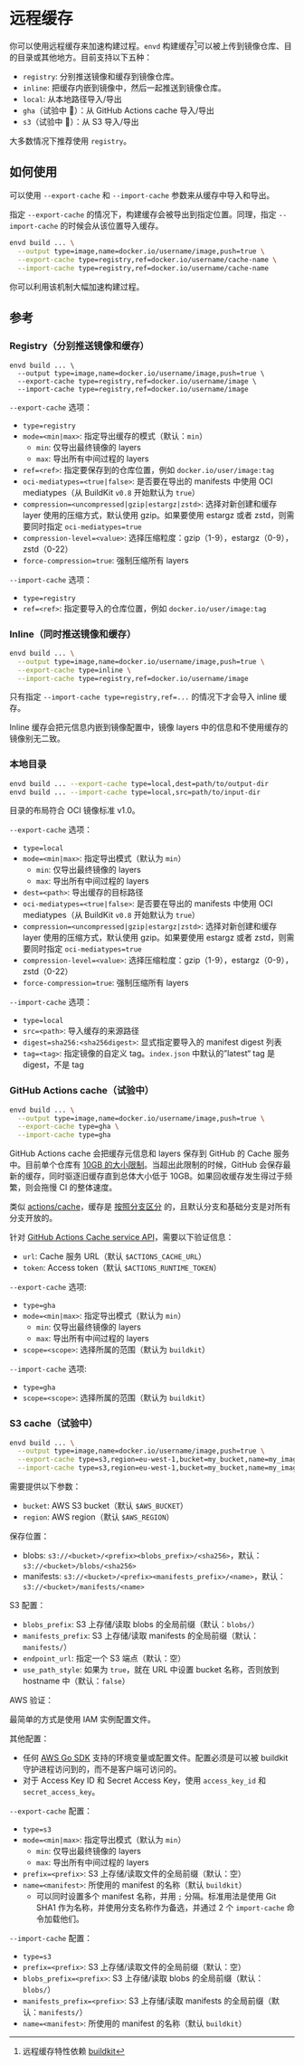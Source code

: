 # 远程缓存

你可以使用远程缓存来加速构建过程。`envd` 构建缓存[^1]可以被上传到镜像仓库、目的目录或其他地方。目前支持以下五种：

- `registry`: 分别推送镜像和缓存到镜像仓库。
- `inline`: 把缓存内嵌到镜像中，然后一起推送到镜像仓库。
- `local`: 从本地路径导入/导出
- `gha`（试验中 🧪）：从 GitHub Actions cache 导入/导出
- `s3`（试验中 🧪）：从 S3 导入/导出

大多数情况下推荐使用 `registry`。

[^1]: 远程缓存特性依赖 [buildkit](https://github.com/moby/buildkit#export-cache)

## 如何使用

可以使用 `--export-cache` 和 `--import-cache` 参数来从缓存中导入和导出。

指定 `--export-cache` 的情况下，构建缓存会被导出到指定位置。同理，指定 `--import-cache` 的时候会从该位置导入缓存。

```bash
envd build ... \
  --output type=image,name=docker.io/username/image,push=true \
  --export-cache type=registry,ref=docker.io/username/cache-name \
  --import-cache type=registry,ref=docker.io/username/cache-name
```

你可以利用该机制大幅加速构建过程。

## 参考

### Registry（分别推送镜像和缓存）

```
envd build ... \
  --output type=image,name=docker.io/username/image,push=true \
  --export-cache type=registry,ref=docker.io/username/image \
  --import-cache type=registry,ref=docker.io/username/image
```

`--export-cache` 选项：

- `type=registry`
- `mode=<min|max>`: 指定导出缓存的模式（默认：`min`）
  - `min`: 仅导出最终镜像的 layers
  - `max`: 导出所有中间过程的 layers
- `ref=<ref>`: 指定要保存到的仓库位置，例如 `docker.io/user/image:tag`
- `oci-mediatypes=<true|false>`: 是否要在导出的 manifests 中使用 OCI mediatypes（从 BuildKit `v0.8` 开始默认为 `true`）
- `compression=<uncompressed|gzip|estargz|zstd>`: 选择对新创建和缓存 layer 使用的压缩方式，默认使用 gzip。如果要使用 estargz 或者 zstd，则需要同时指定 `oci-mediatypes=true`
- `compression-level=<value>`: 选择压缩粒度：gzip（1-9），estargz（0-9），zstd（0-22）
- `force-compression=true`: 强制压缩所有 layers

`--import-cache` 选项：

- `type=registry`
- `ref=<ref>`: 指定要导入的仓库位置，例如 `docker.io/user/image:tag`

### Inline（同时推送镜像和缓存）

```bash
envd build ... \
  --output type=image,name=docker.io/username/image,push=true \
  --export-cache type=inline \
  --import-cache type=registry,ref=docker.io/username/image
```

只有指定 `--import-cache type=registry,ref=...` 的情况下才会导入 inline 缓存。

Inline 缓存会把元信息内嵌到镜像配置中，镜像 layers 中的信息和不使用缓存的镜像别无二致。

### 本地目录

```bash
envd build ... --export-cache type=local,dest=path/to/output-dir
envd build ... --import-cache type=local,src=path/to/input-dir
```

目录的布局符合 OCI 镜像标准 v1.0。

`--export-cache` 选项：

- `type=local`
- `mode=<min|max>`: 指定导出模式（默认为 `min`）
  - `min`: 仅导出最终镜像的 layers
  - `max`: 导出所有中间过程的 layers
- `dest=<path>`: 导出缓存的目标路径
- `oci-mediatypes=<true|false>`: 是否要在导出的 manifests 中使用 OCI mediatypes（从 BuildKit `v0.8` 开始默认为 `true`）
- `compression=<uncompressed|gzip|estargz|zstd>`: 选择对新创建和缓存 layer 使用的压缩方式，默认使用 gzip。如果要使用 estargz 或者 zstd，则需要同时指定 `oci-mediatypes=true`
- `compression-level=<value>`: 选择压缩粒度：gzip（1-9），estargz（0-9），zstd（0-22）
- `force-compression=true`: 强制压缩所有 layers

`--import-cache` 选项：

- `type=local`
- `src=<path>`: 导入缓存的来源路径
- `digest=sha256:<sha256digest>`: 显式指定要导入的 manifest digest 列表
- `tag=<tag>`: 指定镜像的自定义 tag。`index.json` 中默认的”latest“ tag 是 digest，不是 tag

### GitHub Actions cache（试验中）

```bash
envd build ... \
  --output type=image,name=docker.io/username/image,push=true \
  --export-cache type=gha \
  --import-cache type=gha
```

GitHub Actions cache 会把缓存元信息和 layers 保存到 GitHub 的 Cache 服务中。目前单个仓库有 [10GB 的大小限制](https://docs.github.com/en/actions/advanced-guides/caching-dependencies-to-speed-up-workflows#usage-limits-and-eviction-policy)。当超出此限制的时候，GitHub 会保存最新的缓存，同时驱逐旧缓存直到总体大小低于 10GB。如果回收缓存发生得过于频繁，则会拖慢 CI 的整体速度。

类似 [actions/cache](https://github.com/actions/cache)，缓存是 [按照分支区分](https://docs.github.com/cn/actions/using-workflows/caching-dependencies-to-speed-up-workflows#%E8%AE%BF%E9%97%AE%E7%BC%93%E5%AD%98%E7%9A%84%E9%99%90%E5%88%B6) 的，且默认分支和基础分支是对所有分支开放的。

针对 [GitHub Actions Cache service API](https://github.com/tonistiigi/go-actions-cache/blob/master/api.md#authentication)，需要以下验证信息：

- `url`: Cache 服务 URL（默认 `$ACTIONS_CACHE_URL`）
- `token`: Access token（默认 `$ACTIONS_RUNTIME_TOKEN`）

`--export-cache` 选项:

- `type=gha`
- `mode=<min|max>`: 指定导出模式（默认为 `min`）
  - `min`: 仅导出最终镜像的 layers
  - `max`: 导出所有中间过程的 layers
- `scope=<scope>`: 选择所属的范围（默认为 `buildkit`）

`--import-cache` 选项:

- `type=gha`
- `scope=<scope>`: 选择所属的范围（默认为 `buildkit`）

### S3 cache（试验中）

```bash
envd build ... \
  --output type=image,name=docker.io/username/image,push=true \
  --export-cache type=s3,region=eu-west-1,bucket=my_bucket,name=my_image \
  --import-cache type=s3,region=eu-west-1,bucket=my_bucket,name=my_image
```

需要提供以下参数：

- `bucket`: AWS S3 bucket（默认 `$AWS_BUCKET`）
- `region`: AWS region（默认 `$AWS_REGION`）

保存位置：

- blobs: `s3://<bucket>/<prefix><blobs_prefix>/<sha256>`，默认：`s3://<bucket>/blobs/<sha256>`
- manifests: `s3://<bucket>/<prefix><manifests_prefix>/<name>`，默认：`s3://<bucket>/manifests/<name>`

S3 配置：

- `blobs_prefix`: S3 上存储/读取 blobs 的全局前缀（默认：`blobs/`）
- `manifests_prefix`: S3 上存储/读取 manifests 的全局前缀（默认：`manifests/`）
- `endpoint_url`: 指定一个 S3 端点（默认：空）
- `use_path_style`: 如果为 `true`，就在 URL 中设置 bucket 名称，否则放到 hostname 中（默认：`false`）

AWS 验证：

最简单的方式是使用 IAM 实例配置文件。

其他配置：

- 任何 [AWS Go SDK](https://docs.aws.amazon.com/sdk-for-go/v1/developer-guide/configuring-sdk.html) 支持的环境变量或配置文件。配置必须是可以被 buildkit 守护进程访问到的，而不是客户端可访问的。
- 对于 Access Key ID 和 Secret Access Key，使用 `access_key_id` 和 `secret_access_key`。

`--export-cache` 配置：

- `type=s3`
- `mode=<min|max>`: 指定导出模式（默认为 `min`）
  - `min`: 仅导出最终镜像的 layers
  - `max`: 导出所有中间过程的 layers
- `prefix=<prefix>`: S3 上存储/读取文件的全局前缀（默认：空）
- `name=<manifest>`: 所使用的 manifest 的名称（默认 `buildkit`）
  - 可以同时设置多个 manifest 名称，并用 `;` 分隔。标准用法是使用 Git SHA1 作为名称，并使用分支名称作为备选，并通过 2 个 `import-cache` 命令加载他们。

`--import-cache` 配置：

- `type=s3`
- `prefix=<prefix>`: S3 上存储/读取文件的全局前缀（默认：空）
- `blobs_prefix=<prefix>`: S3 上存储/读取 blobs 的全局前缀（默认：`blobs/`）
- `manifests_prefix=<prefix>`: S3 上存储/读取 manifests 的全局前缀（默认：`manifests/`）
- `name=<manifest>`: 所使用的 manifest 的名称（默认 `buildkit`）
